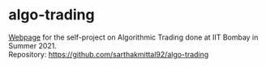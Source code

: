 # algo-trading

[Webpage](https://sarthakmittal92.github.io/projects/sum21/algo-trading) for the self-project on Algorithmic Trading done at IIT Bombay in Summer 2021.  
Repository: https://github.com/sarthakmittal92/algo-trading